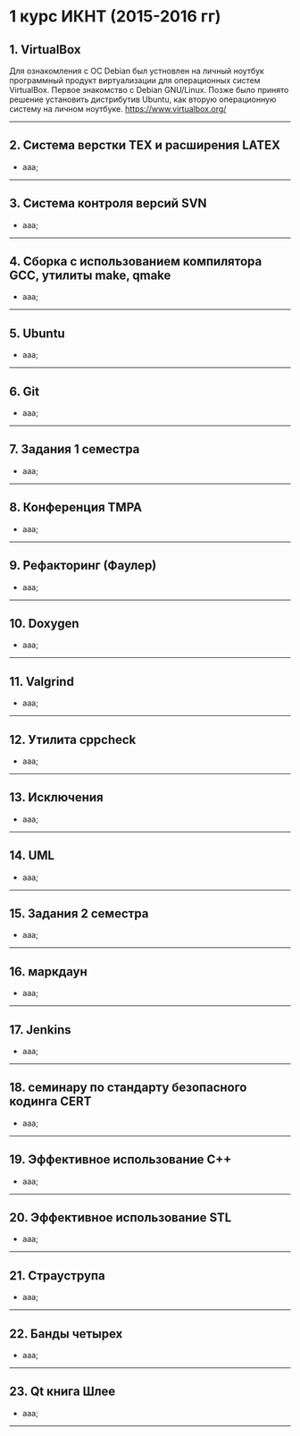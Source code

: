 1 курс ИКНТ (2015-2016 гг)
=========================
   
## 1. VirtualBox ##
Для ознакомления с ОС Debian был устновлен на личный ноутбук программный продукт виртуализации для операционных систем VirtualBox. Первое знакомство с Debian GNU/Linux. Позже было принято решение установить дистрибутив Ubuntu, как вторую операционную систему на личном  ноутбуке. https://www.virtualbox.org/

--------------------------  
## 2. Cистема верстки TEX и расширения LATEX ##
+ aaa;
--------------------------  
## 3. Cистема контроля версий SVN ##
+ aaa;
--------------------------  
## 4. Сборка с использованием компилятора GCC, утилиты make, qmake ##
+ aaa;
--------------------------  
## 5. Ubuntu ##
+ aaa;
--------------------------  
## 6. Git ##
+ aaa;
--------------------------  
## 7. Задания 1 семестра ##
+ aaa;
--------------------------
## 8. Конференция TMPA ##
+ aaa;
--------------------------
## 9. Рефакторинг (Фаулер) ##
+ aaa;
--------------------------
## 10. Doxygen ##
+ aaa;
--------------------------
## 11. Valgrind ##
+ aaa;
--------------------------  
## 12. Утилита cppcheck ##
+ aaa;
--------------------------
## 13. Исключения ##
+ aaa;
--------------------------
## 14. UML ##
+ aaa;
--------------------------
## 15. Задания 2 семестра ##
+ aaa;
--------------------------
## 16. маркдаун ##
+ aaa;
--------------------------
## 17. Jenkins ##
+ aaa;
--------------------------
## 18. семинару по стандарту безопасного кодинга CERT ##
+ aaa;
--------------------------
## 19. Эффективное использование C++ ##
+ aaa;
--------------------------
## 20. Эффективное использование STL ##
+ aaa;
--------------------------
## 21. Страуструпа ##
+ aaa;
--------------------------
## 22. Банды четырех ##
+ aaa;
--------------------------
## 23. Qt книга Шлее ##
+ aaa;
--------------------------
